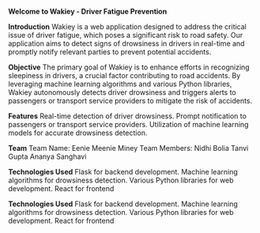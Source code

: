   **Welcome to Wakiey - Driver Fatigue Prevention**
  
**Introduction**
Wakiey is a web application designed to address the critical issue of driver fatigue, which poses a significant risk to road safety. Our application aims to detect signs of drowsiness in drivers in real-time and promptly notify relevant parties to prevent potential accidents.

**Objective**
The primary goal of Wakiey is to enhance efforts in recognizing sleepiness in drivers, a crucial factor contributing to road accidents. By leveraging machine learning algorithms and various Python libraries, Wakiey autonomously detects driver drowsiness and triggers alerts to passengers or transport service providers to mitigate the risk of accidents.

**Features**
Real-time detection of driver drowsiness.
Prompt notification to passengers or transport service providers.
Utilization of machine learning models for accurate drowsiness detection.

**Team**
Team Name: Eenie Meenie Miney
Team Members:
Nidhi Bolia
Tanvi Gupta
Ananya Sanghavi

**Technologies Used**
Flask for backend development.
Machine learning algorithms for drowsiness detection.
Various Python libraries for web development.
React for frontend

**Technologies Used**
Flask for backend development.
Machine learning algorithms for drowsiness detection.
Various Python libraries for web development.
React for frontend
